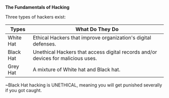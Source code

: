 **The Fundamentals of Hacking**

Three types of hackers exist:  


|Types|What Do They Do|
|---------|---------|
|White Hat| Ethical Hackers that improve organization's digital defenses.|
|Black Hat| Unethical Hackers that access digital records and/or devices for malicious uses.|
|Grey Hat| A mixture of White hat and Black hat.|

~Black Hat hacking is UNETHICAL, meaning you will get punished severally if you got caught.

